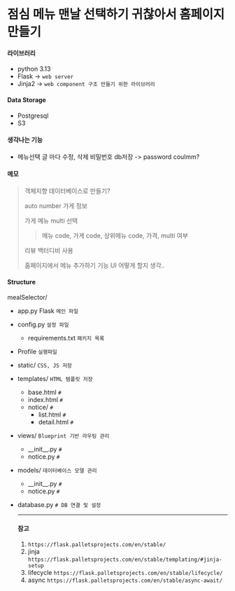 # 점심 메뉴 맨날 선택하기 귀찮아서 홈페이지 만들기


#### 라이브러리
 - python 3.13
 - Flask -> `web server`
 - Jinja2 -> `web component 구조 만들기 위한 라이브러리`


#### Data Storage
- Postgresql
- S3

#### 생각나는 기능
- 메뉴선택 글 마다 수정, 삭제 비밀번호 db저장 -> password coulmm?


#### 메모
> 객체지향 데이터베이스로 만들기?
> 
> auto number 가게 정보
> 
> 가게 메뉴 multi 선택
> 
>> 메뉴 code, 가게 code, 상위메뉴 code, 가격, multi 여부
> 
> 리뷰 백터디비 사용
> 
> 홈페이지에서 메뉴 추가하기 기능 UI 어떻게 할지 생각..


#### Structure
mealSelector/
- app.py Flask `메인 파일`
- config.py `설정 파일`
  - requirements.txt `패키지 목록`
- Profile `실행파일`
- static/ `CSS, JS 저장`
- templates/ `HTML 템플릿 저장`
  - base.html `#`
  - index.html `#`
  - notice/ `#`
    - list.html `#`
    - detail.html `#`
- views/ `Blueprint 기반 라우팅 관리`
  - \_\_init\_\_.py `#`
  - notice.py `#`
- models/ `데이터베이스 모델 관리`
  - \_\_init\_\_.py `#`
  - notice.py `#`
- database.py `# DB 연결 및 설정`

  ------------
  #### 참고
  1. `https://flask.palletsprojects.com/en/stable/`
  2. jinja `https://flask.palletsprojects.com/en/stable/templating/#jinja-setup`
  3. lifecycle `https://flask.palletsprojects.com/en/stable/lifecycle/`
  4. async `https://flask.palletsprojects.com/en/stable/async-await/`
